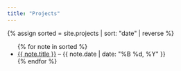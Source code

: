 ```yaml
---
title: "Projects"
---
```

{% assign sorted = site.projects | sort: "date" | reverse %}
<ul>
  {% for note in sorted %}
    <li>
      <a href="{{ note.url }}">{{ note.title }}</a>
      <span> – {{ note.date | date: "%B %d, %Y" }}</span>
    </li>
  {% endfor %}
</ul>
